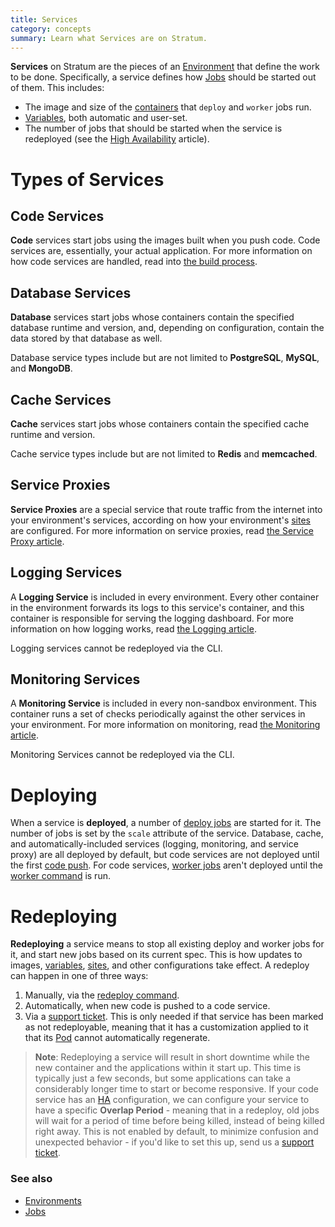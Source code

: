 ```yaml
---
title: Services
category: concepts
summary: Learn what Services are on Stratum.
---
```


**Services** on Stratum are the pieces of an [Environment](/stratum/articles/concepts/environments) that define the work to be done. Specifically, a service defines how [Jobs](/stratum/articles/concepts/jobs) should be started out of them. This includes:

* The image and size of the [containers](/stratum/articles/concepts/containers) that `deploy` and `worker` jobs run.
* [Variables](/stratum/articles/concepts/environment-variables), both automatic and user-set.
* The number of jobs that should be started when the service is redeployed (see the [High Availability](/stratum/articles/ha-application) article).

# Types of Services

## Code Services

**Code** services start jobs using the images built when you push code. Code services are, essentially, your actual application. For more information on how code services are handled, read into [the build process](/stratum/articles/builds).

## Database Services

**Database** services start jobs whose containers contain the specified database runtime and version, and, depending on configuration, contain the data stored by that database as well.

Database service types include but are not limited to **PostgreSQL**, **MySQL**, and **MongoDB**.

## Cache Services

**Cache** services start jobs whose containers contain the specified cache runtime and version.

Cache service types include but are not limited to **Redis** and **memcached**.

## Service Proxies

**Service Proxies** are a special service that route traffic from the internet into your environment's services, according on how your environment's [sites](/stratum/articles/concepts/sites) are configured. For more information on service proxies, read [the Service Proxy article](/stratum/articles/concepts/service-proxy).

## Logging Services

A **Logging Service** is included in every environment. Every other container in the environment forwards its logs to this service's container, and this container is responsible for serving the logging dashboard. For more information on how logging works, read [the Logging article](/stratum/articles/logging-access).

Logging services cannot be redeployed via the CLI.

## Monitoring Services

A **Monitoring Service** is included in every non-sandbox environment. This container runs a set of checks periodically against the other services in your environment. For more information on monitoring, read [the Monitoring article](/stratum/articles/monitoring).

Monitoring Services cannot be redeployed via the CLI.

# Deploying

When a service is **deployed**, a number of [deploy jobs](/stratum/articles/concepts/jobs#deploy-jobs) are started for it. The number of jobs is set by the `scale` attribute of the service. Database, cache, and automatically-included services (logging, monitoring, and service proxy) are all deployed by default, but code services are not deployed until the first [code push](/stratum/articles/code-deployment). For code services, [worker jobs](/stratum/articles/concepts/jobs#worker-jobs) aren't deployed until the [worker command](http://localhost:4567/paas/paas-cli-reference#worker) is run.

# Redeploying

**Redeploying** a service means to stop all existing deploy and worker jobs for it, and start new jobs based on its current spec. This is how updates to images,  [variables](/stratum/articles/concepts/environment-variables), [sites](/stratum/articles/concepts/sites), and other configurations take effect. A redeploy can happen in one of three ways:

1. Manually, via the [redeploy command](/paas/paas-cli-reference#redeploy).
2. Automatically, when new code is pushed to a code service.
3. Via a [support ticket](/stratum/articles/contact). This is only needed if that service has been marked as not redeployable, meaning that it has a customization applied to it that its [Pod](/stratum/articles/concepts/pods) cannot automatically regenerate.

> **Note**: Redeploying a service will result in short downtime while the new container and the applications within it start up. This time is typically just a few seconds, but some applications can take a considerably longer time to start or become responsive. If your code service has an [HA](/stratum/articles/ha-application) configuration, we can configure your service to have a specific **Overlap Period** - meaning that in a redeploy, old jobs will wait for a period of time before being killed, instead of being killed right away. This is not enabled by default, to minimize confusion and unexpected behavior - if you'd like to set this up, send us a [support ticket](/stratum/articles/contact).

### See also

* [Environments](/stratum/articles/concepts/environments)
* [Jobs](/stratum/articles/concepts/jobs)
